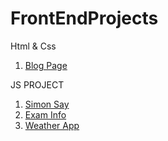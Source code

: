 # FrontEndProjects

Html & Css <br>

1. <a href="https://atg-pro.onrender.com/">Blog Page</a><br>


JS PROJECT<br>
1. <a href="https://simon-say-game-dar0.onrender.com/">Simon Say </a><br>
2. <a href="https://examinfoproject.onrender.com/">Exam Info </a><br>
3. <a href="https://weather-app-vnkb.onrender.com">Weather App </a>

